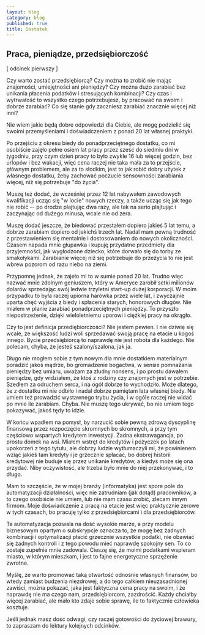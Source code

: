 ```yaml
---
layout: blog
category: blog
published: true
title: Dostatek
---
```

## Praca, pieniądze, przedsiębiorczość

[ odcinek pierwszy ]

Czy warto zostać przedsiębiorcą? Czy można to zrobić nie mając znajomości, umiejętności ani pieniędzy? Czy można dużo zarabiać bez unikania płacenia podatków i stresujących kombinacji? Czy czas i wytrwałość to wszystko czego potrzebujesz, by pracować na swoim i dobrze zarabiać? Co się stanie gdy zaczniesz zarabiać znacznie więcej niż inni?

Nie wiem jakie będą dobre odpowiedzi dla Ciebie, ale mogę podzielić się swoimi przemyśleniami i doświadczeniem z ponad 20 lat własnej praktyki.

Po przejściu z okresu biedy do ponadprzeciętnego dostatku, co mi osobiście zajęło pełne osiem lat pracy przez sześć do siedmiu dni w tygodniu, przy czym dzień pracy to było zwykle 16 lub więcej godzin, bez urlopów i bez wakacji, więc cena raczej nie taka mała za to przejście, głównym problemem, ale za to słodkim, jest to jak robić dobry użytek z własnego dostatku, żeby zachować poczucie sensowności zarabiania więcej, niż się potrzebuje "do życia".

Muszę też dodać, że wcześniej przez 12 lat nabywałem zawodowych kwalifikacji ucząc się "w locie" nowych rzeczy, a także ucząc się jak tego nie robić -- po drodze plajtując dwa razy, ale tak na serio plajtując i zaczynając od dużego minusa, wcale nie od zera.

Muszę dodać jeszcze, że biedować przestałem dopiero jakieś 5 lat temu, a dobrze zarabiam dopiero od jakichś trzech lat. Nadal mam pewną trudność z przestawieniem się mentalnie i dostosowaniem do nowych okoliczności. Czasem napada mnie głupawka i kupuję przydatne przedmioty dla przyjemności, jak wygłodzone dziecko, które dorwało się do torby ze smakołykami. Zarabianie więcej niż się potrzebuje do przeżycia to nie jest wbrew pozorom od razu niebo na ziemi.

Przypomnę jednak, że zajeło mi to w sumie ponad 20 lat. Trudno więc nazwać mnie zdolnym geniuszem, który w Ameryce zarobił setki milionów dolarów sprzedając swój ledwie trzyletni start-up dużej korporacji. W moim przypadku to była raczej upiorna harówka przez wiele lat, i zwyczajnie uparta chęć wyjścia z biedy i spłacenia starych, honorowych długów. Nie miałem w planie zarabiać ponadprzeciętnych pieniędzy. To przyszło niepostrzeżenie, dzięki wieloletniemu uporowi i ciężkiej pracy na okrągło.

Czy to jest definicja przediębiorczości? Nie jestem pewien. I nie dziwię się wcale, że większość ludzi woli sprzedawać swoją pracę na etacie u kogoś innego. Bycie przedsiębiorcą to naprawdę nie jest robota dla każdego. Nie polecam, chyba, że jesteś szalony/szalona, jak ja.

Długo nie mogłem sobie z tym nowym dla mnie dostatkiem materialnym poradzić jakoś mądrze, bo gromadzenie bogactwa, w sensie pomnażania pieniędzy bez umiaru, uważam za złudny nonsens, i po prostu dawałem pieniądze, gdy widziałem, że ktoś z rodziny czy znajomych jest w potrzebie. Szedłem za odruchem serca, i na ogół dobrze to wychodziło. Może dlatego, że z dostatku mi nie odbiło i nadal dobrze pamiętam lata własnej biedy. Nie umiem też prowadzić wystawnego trybu życia, i w ogóle raczej nie widać po mnie ile zarabiam. Chyba. Nie muszę tego ukrywać, bo nie umiem tego pokazywać, jakoś tędy to idzie.

W końcu wpadłem na pomysł, by narzucić sobie pewną zdrową dyscyplinę finansową przez rozpoczęcie skromnych bo skromnych, a przy tym częściowo wspartych kredytem inwestycji. Żadna ekstrawagancja, po prostu domek na wsi. Miałem wstręt do kredytów i pożyczek po latach upokorzeń z tego tytułu, ale dobrzy ludzie wytłumaczyli mi, że powinienem wziąć jakieś tam kredyty i je grzecznie spłacać, bo dobrej historii kredytowej nie buduje się przez unikanie kredytów, a kiedyś może się ona przydać. Niby oczywistość, ale trzeba było mnie do niej przekonywać, i to długo.

Mam to szczęście, że w mojej branży (informatyka) jest spore pole do automatyzacji działalności, więc nie zatrudniam (jak dotąd) pracowników, a to czego osobiście nie umiem, lub nie mam czasu zrobić, zlecam innym firmom. Moje doświadczenie z pracą na etacie jest więc praktycznie zerowe w tych czasach, bo pracuję tylko z przedsiębiorcami i dla przedsiębiorców.

Ta automatyzacja pozwala na dość wysokie marże, a przy modelu biznesowym opartym o subskrypcje oznacza to, że mogę bez żadnych kombinacji i optymalizacji płacić grzecznie wszystkie podatki, nie obawiać się żadnych kontroli i z tego powodu mieć naprawdę spokojny sen. To co zostaje zupełnie mnie zadowala. Cieszę się, że moimi podatkami wspieram miasto, w którym mieszkam, i jest to fajne energetyczne sprzężenie zwrotne.

Myślę, że warto promować taką otwartość odnośnie własnych finansów, bo wtedy zamiast budzenia niezdrowej, a do tego całkiem nieuzasadnionej zawiści, można pokazać, jaka jest faktyczna cena pracy na swoim, i że naprawdę nie ma czego nam, przedsiębiorcom, zazdrościć. Każdy chciałby więcej zarabiać, ale mało kto zdaje sobie sprawę, ile to faktycznie człowieka kosztuje.

Jeśli jednak masz dość odwagi, czy raczej gotowości do życiowej brawury, to zapraszam do lektury kolejnych odcinków.
